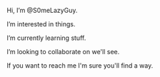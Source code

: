 Hi, I’m @S0meLazyGuy.

I’m interested in things.

I’m currently learning stuff.

I’m looking to collaborate on we'll see.

If you want to reach me I'm sure you'll find a way.
